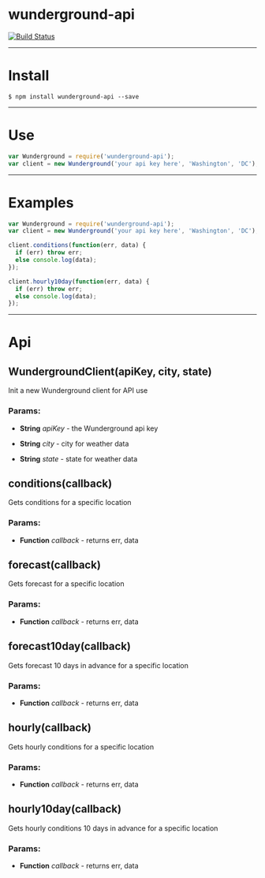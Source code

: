 # wunderground-api

[![Build Status](https://travis-ci.org/jacksongeller/wunderground-api.svg)](https://travis-ci.org/jacksongeller/wunderground-api)


---
# Install
`$ npm install wunderground-api --save`


---
# Use

```js
var Wunderground = require('wunderground-api');
var client = new Wunderground('your api key here', 'Washington', 'DC');
```

---
# Examples

```js
var Wunderground = require('wunderground-api');
var client = new Wunderground('your api key here', 'Washington', 'DC');

client.conditions(function(err, data) {
  if (err) throw err;
  else console.log(data);
});

client.hourly10day(function(err, data) {
  if (err) throw err;
  else console.log(data);
});
```


---
# Api

## WundergroundClient(apiKey, city, state)
Init a new Wunderground client for API use

### Params:

* **String** *apiKey* - the Wunderground api key

* **String** *city* - city for weather data

* **String** *state* - state for weather data

## conditions(callback)

Gets conditions for a specific location

### Params: 

* **Function** *callback* - returns err, data

## forecast(callback)

Gets forecast for a specific location

### Params: 

* **Function** *callback* - returns err, data

## forecast10day(callback)

Gets forecast 10 days in advance for a specific location

### Params: 

* **Function** *callback* - returns err, data

## hourly(callback)

Gets hourly conditions for a specific location

### Params: 

* **Function** *callback* - returns err, data

## hourly10day(callback)

Gets hourly conditions 10 days in advance for a specific location

### Params: 

* **Function** *callback* - returns err, data